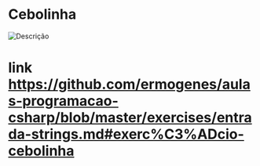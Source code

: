 # Cebolinha 



![Descrição](https://media.giphy.com/media/hqaoL8v5bukx7MxleZ/giphy.gif)

# link https://github.com/ermogenes/aulas-programacao-csharp/blob/master/exercises/entrada-strings.md#exerc%C3%ADcio-cebolinha
